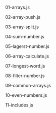 01-arrays.js

02-array-push.js

03-array-split.js

04-sum-number.js

05-lagerst-number.js

06-array-calculate.js

07-longest-word.js

08-filter-number.js 

09-common-arrays.js 

10-even-numbers.js

11-includes.js
